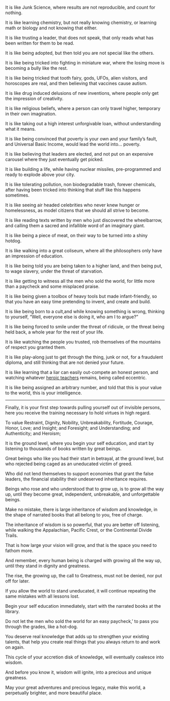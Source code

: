 It is like Junk Science,
where results are not reproducible, and count for nothing.

It is like learning chemistry, but not really knowing chemistry,
or learning math or biology and not knowing that either.

It is like trusting a leader, that does not speak,
that only reads what has been written for them to be read.

It is like being adopted,
but then told you are not special like the others.

It is like being tricked into fighting in miniature war,
where the losing move is becoming a bully like the rest.

It is like being tricked that tooth fairy, gods, UFOs, alien visitors, and horoscopes are real,
and then believing that vaccines cause autism.

It is like drug induced delusions of new inventions,
where people only get the impression of creativity.

It is like religious beliefs, where a person can only travel higher,
temporary in their own imagination.

It is like taking out a high interest unforgivable loan,
without understanding what it means.

It is like being convinced that poverty is your own and your family’s fault,
and Universal Basic Income, would lead the world into… poverty.

It is like believing that leaders are elected,
and not put on an expensive carousel where they just eventually get picked.

It is like building a life, while having nuclear missiles,
pre-programmed and ready to explode above your city.

It is like tolerating pollution, non biodegradable trash, forever chemicals,
after having been tricked into thinking that stuff like this happens sometimes.

It is like seeing air headed celebrities who never knew hunger or homelessness,
as model citizens that we should all strive to become.

It is like reading texts written by men who just discovered the wheelbarrow,
and calling them a sacred and infallible word of an imaginary giant.

It is like being a piece of meat,
on their way to be turned into a shiny hotdog.

It is like walking into a great coliseum,
where all the philosophers only have an impression of education.

It is like being told you are being taken to a higher land,
and then being put, to wage slavery, under the threat of starvation.

It is like getting to witness all the men who sold the world,
for little more than a paycheck and some misplaced praise.

It is like being given a toolbox of heavy tools but made infant-friendly,
so that you have an easy time pretending to invent, and create and build.

It is like being born to a cult,and while knowing something is wrong,
thinking to yourself, “Well, everyone else is doing it, who am I to argue?”

It is like being forced to smile under the threat of ridicule,
or the threat being held back, a whole year for the rest of your life.

It is like watching the people you trusted,
rob themselves of the mountains of respect you granted them.

It is like play-along just to get through the thing, junk or not,
for a fraudulent diploma, and still thinking that are not denied your future.

It is like learning that a liar can easily out-compete an honest person,
and watching whatever [heroic teachers][1] remains, being called eccentric.

It is like being assigned an arbitrary number,
and told that this is your value to the world, this is your intelligence.

---

Finally, it is your first step towards pulling yourself out of invisible persons,
here you receive the training necessary to hold virtues in high regard.

To value Restraint, Dignity, Nobility, Unbreakability, Fortitude, Courage, Honor, Love;
and Insight; and Foresight; and Understanding; and Authenticity; and Heroism;

It is the ground level, where you begin your self education,
and start by listening to thousands of books written by great beings.

Great beings who like you had their start in betrayal, at the ground level,
but who rejected being caged as an uneducated victim of greed.

Who did not lend themselves to support economies that grant the false leaders,
the financial stability their undeserved inheritance requires.

Beings who rose and who understood that to grow up, is to grow all the way up,
until they become great, independent, unbreakable, and unforgettable beings.

Make no mistake, there is large inheritance of wisdom and knowledge,
in the shape of narrated books that all belong to you, free of charge.

The inheritance of wisdom is so powerful, that you are better off listening,
while walking the Appalachian, Pacific Crest, or the Continental Divide Trails.

That is how large your vision will grow,
and that is the space you need to fathom more.

And remember, every human being is charged with growing all the way up,
until they stand in dignity and greatness.

The rise, the growing up, the call to Greatness,
must not be denied, nor put off for later.

If you allow the world to stand uneducated,
it will continue repeating the same mistakes with all lessons lost.

Begin your self education immediately,
start with the narrated books at the library.

Do not let the men who sold the world for an easy paycheck,’
to pass you through the grades, like a hot-dog.

You deserve real knowledge that adds up to strengthen your existing talents,
that help you create real things that you always return to and work on again.

This cycle of your accretion disk of knowledge,
will eventually coalesce into wisdom.

And before you know it, wisdom will ignite,
into a precious and unique greatness.

May your great adventures and precious legacy, make this world,
a perpetually brighter, and more beautiful place.

[1]: https://www.youtube.com/watch?v=9M4tdMsg3ts
